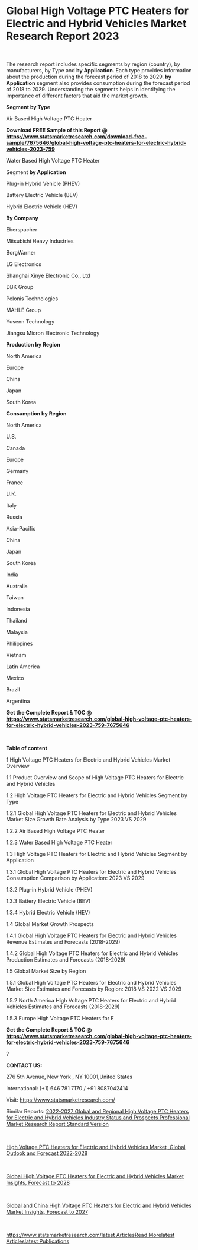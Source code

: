 <h1>Global High Voltage PTC Heaters for Electric and Hybrid Vehicles Market Research Report 2023</h1><br/><p>The research report includes specific segments by region (country), by manufacturers, by Type and <strong>by Application</strong>. Each type provides information about the production during the forecast period of 2018 to 2029. <strong>by Application</strong> segment also provides consumption during the forecast period of 2018 to 2029. Understanding the segments helps in identifying the importance of different factors that aid the market growth.</p>
 
 
 
 <p><strong>Segment by Type</strong></p>
 
 
 
 <p>Air Based High Voltage PTC Heater</p>
 
 
 
 <p><strong>Download FREE Sample of this Report @ <a href="https://www.statsmarketresearch.com/download-free-sample/7675646/global-high-voltage-ptc-heaters-for-electric-hybrid-vehicles-2023-759">https://www.statsmarketresearch.com/download-free-sample/7675646/global-high-voltage-ptc-heaters-for-electric-hybrid-vehicles-2023-759</a></strong></p>
 
 
 
 <p>Water Based High Voltage PTC Heater</p>
 
 
 
 <p>Segment <strong>by Application</strong></p>
 
 
 
 <p>Plug-in Hybrid Vehicle (PHEV)</p>
 
 
 
 <p>Battery Electric Vehicle (BEV)</p>
 
 
 
 <p>Hybrid Electric Vehicle (HEV)</p>
 
 
 
 <p><strong>By Company</strong></p>
 
 
 
 <p>Eberspacher</p>
 
 
 
 <p>Mitsubishi Heavy Industries</p>
 
 
 
 <p>BorgWarner</p>
 
 
 
 <p>LG Electronics</p>
 
 
 
 <p>Shanghai Xinye Electronic Co., Ltd</p>
 
 
 
 <p>DBK Group</p>
 
 
 
 <p>Pelonis Technologies</p>
 
 
 
 <p>MAHLE Group</p>
 
 
 
 <p>Yusenn Technology</p>
 
 
 
 <p>Jiangsu Micron Electronic Technology</p>
 
 
 
 <p><strong>Production by Region</strong></p>
 
 
 
 <p>North America</p>
 
 
 
 <p>Europe</p>
 
 
 
 <p>China</p>
 
 
 
 <p>Japan</p>
 
 
 
 <p>South Korea</p>
 
 
 
 <p><strong>Consumption by Region</strong></p>
 
 
 
 <p>North America</p>
 
 
 
 <p>U.S.</p>
 
 
 
 <p>Canada</p>
 
 
 
 <p>Europe</p>
 
 
 
 <p>Germany</p>
 
 
 
 <p>France</p>
 
 
 
 <p>U.K.</p>
 
 
 
 <p>Italy</p>
 
 
 
 <p>Russia</p>
 
 
 
 <p>Asia-Pacific</p>
 
 
 
 <p>China</p>
 
 
 
 <p>Japan</p>
 
 
 
 <p>South Korea</p>
 
 
 
 <p>India</p>
 
 
 
 <p>Australia</p>
 
 
 
 <p>Taiwan</p>
 
 
 
 <p>Indonesia</p>
 
 
 
 <p>Thailand</p>
 
 
 
 <p>Malaysia</p>
 
 
 
 <p>Philippines</p>
 
 
 
 <p>Vietnam</p>
 
 
 
 <p>Latin America</p>
 
 
 
 <p>Mexico</p>
 
 
 
 <p>Brazil</p>
 
 
 
 <p>Argentina</p>
 
 
 
 <div><b>Get the Complete Report & TOC @ <a href="https://www.statsmarketresearch.com/global-high-voltage-ptc-heaters-for-electric-hybrid-vehicles-2023-759-7675646">https://www.statsmarketresearch.com/global-high-voltage-ptc-heaters-for-electric-hybrid-vehicles-2023-759-7675646</a></b></div>
 
 
 
 <p><br />
 
 <b>Table of content</b></p>
 
 
 
 <p>1 High Voltage PTC Heaters for Electric and Hybrid Vehicles Market Overview<br />
 
 1.1 Product Overview and Scope of High Voltage PTC Heaters for Electric and Hybrid Vehicles<br />
 
 1.2 High Voltage PTC Heaters for Electric and Hybrid Vehicles Segment by Type<br />
 
 1.2.1 Global High Voltage PTC Heaters for Electric and Hybrid Vehicles Market Size Growth Rate Analysis by Type 2023 VS 2029<br />
 
 1.2.2 Air Based High Voltage PTC Heater<br />
 
 1.2.3 Water Based High Voltage PTC Heater<br />
 
 1.3 High Voltage PTC Heaters for Electric and Hybrid Vehicles Segment by Application<br />
 
 1.3.1 Global High Voltage PTC Heaters for Electric and Hybrid Vehicles Consumption Comparison by Application: 2023 VS 2029<br />
 
 1.3.2 Plug-in Hybrid Vehicle (PHEV)<br />
 
 1.3.3 Battery Electric Vehicle (BEV)<br />
 
 1.3.4 Hybrid Electric Vehicle (HEV)<br />
 
 1.4 Global Market Growth Prospects<br />
 
 1.4.1 Global High Voltage PTC Heaters for Electric and Hybrid Vehicles Revenue Estimates and Forecasts (2018-2029)<br />
 
 1.4.2 Global High Voltage PTC Heaters for Electric and Hybrid Vehicles Production Estimates and Forecasts (2018-2029)<br />
 
 1.5 Global Market Size by Region<br />
 
 1.5.1 Global High Voltage PTC Heaters for Electric and Hybrid Vehicles Market Size Estimates and Forecasts by Region: 2018 VS 2022 VS 2029<br />
 
 1.5.2 North America High Voltage PTC Heaters for Electric and Hybrid Vehicles Estimates and Forecasts (2018-2029)<br />
 
 1.5.3 Europe High Voltage PTC Heaters for E</p>
 
 
 
 <div><b>Get the Complete Report & TOC @ <a href="https://www.statsmarketresearch.com/global-high-voltage-ptc-heaters-for-electric-hybrid-vehicles-2023-759-7675646">https://www.statsmarketresearch.com/global-high-voltage-ptc-heaters-for-electric-hybrid-vehicles-2023-759-7675646</a></b></div>
 
 
 
 <p>? </p>
 
 
 
 <p><b>CONTACT US:</b><br />
 
 276 5th Avenue, New York , NY 10001,United States<br />
 
 International: (+1) 646 781 7170 / +91 8087042414<br />
 
 Visit: <a href="https://www.statsmarketresearch.com/">https://www.statsmarketresearch.com/</a><br />
 
 Similar Reports: <a href="https://www.statsmarketresearch.com/global-high-voltage-ptc-heaters-for-electric-hybrid-vehicles-2023-759-7675646">2022-2027 Global and Regional High Voltage PTC Heaters for Electric and Hybrid Vehicles Industry Status and Prospects Professional Market Research Report Standard Version</a><br />
 
 <br />
 
 <a href="https://www.statsmarketresearch.com/global-high-voltage-ptc-heaters-for-electric-hybrid-vehicles-2023-759-7675646">High Voltage PTC Heaters for Electric and Hybrid Vehicles Market, Global Outlook and Forecast 2022-2028</a><br />
 
 <br />
 
 <a href="https://www.statsmarketresearch.com/global-high-voltage-ptc-heaters-for-electric-hybrid-vehicles-2023-759-7675646">Global High Voltage PTC Heaters for Electric and Hybrid Vehicles Market Insights, Forecast to 2028</a><br />
 
 <br />
 
 <a href="https://www.statsmarketresearch.com/global-high-voltage-ptc-heaters-for-electric-hybrid-vehicles-2023-759-7675646">Global and China High Voltage PTC Heaters for Electric and Hybrid Vehicles Market Insights, Forecast to 2027</a><br />
 
 <br />
 
 <a href="https://gyeongbokgung.com">https://www.statsmarketresearch.com/</a><a href="https://hallyeomaritime.com">latest Articles</a><a href="https://jingwansa.com">Read More</a><a href="https://nguoiviet.jp/">latest Articles</a><a href="https://www.intelmarketresearch.com/">latest Publications</a></p>